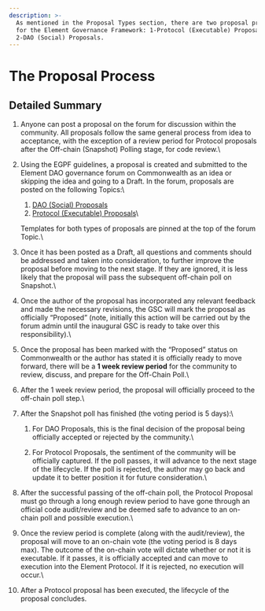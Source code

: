 ```yaml
---
description: >-
  As mentioned in the Proposal Types section, there are two proposal processes
  for the Element Governance Framework: 1-Protocol (Executable) Proposals and
  2-DAO (Social) Proposals.
---
```


# The Proposal Process

## **Detailed Summary**

1. Anyone can post a proposal on the forum for discussion within the community. All proposals follow the same general process from idea to acceptance, with the exception of a review period for Protocol proposals after the Off-chain (Snapshot) Polling stage, for code review.\

2.  Using the EGPF guidelines, a proposal is created and submitted to the Element DAO governance forum on Commonwealth as an idea or skipping the idea and going to a Draft. In the forum, proposals are posted on the following Topics:\


    1. [DAO (Social) Proposals](https://forum.element.fi/discussions/3.%20DAO%20\(Social\)%20Proposals)
    2. [Protocol (Executable) Proposals](https://forum.element.fi/discussions/4.%20Protocol%20\(Executable\)%20Proposals)\


    Templates for both types of proposals are pinned at the top of the forum Topic.\

3. Once it has been posted as a Draft, all questions and comments should be addressed and taken into consideration, to further improve the proposal before moving to the next stage. If they are ignored, it is less likely that the proposal will pass the subsequent off-chain poll on Snapshot.\

4. Once the author of the proposal has incorporated any relevant feedback and made the necessary revisions, the GSC will mark the proposal as officially “Proposed” (note, initially this action will be carried out by the forum admin until the inaugural GSC is ready to take over this responsibility).\

5. Once the proposal has been marked with the “Proposed” status on Commonwealth or the author has stated it is officially ready to move forward, there will be a **1 week review period** for the community to review, discuss, and prepare for the Off-Chain Poll.\

6. After the 1 week review period, the proposal will officially proceed to the off-chain poll step.\

7. After the Snapshot poll has finished (the voting period is 5 days):\

   1. For DAO Proposals, this is the final decision of the proposal being officially accepted or rejected by the community.\

   2. For Protocol Proposals, the sentiment of the community will be officially captured. If the poll passes, it will advance to the next stage of the lifecycle. If the poll is rejected, the author may go back and update it to better position it for future consideration.\

8. After the successful passing of the off-chain poll, the Protocol Proposal must go through a long enough review period to have gone through an official code audit/review and be deemed safe to advance to an on-chain poll and possible execution.\

9. Once the review period is complete (along with the audit/review), the proposal will move to an on-chain vote (the voting period is 8 days max). The outcome of the on-chain vote will dictate whether or not it is executable. If it passes, it is officially accepted and can move to execution into the Element Protocol. If it is rejected, no execution will occur.\

10. After a Protocol proposal has been executed, the lifecycle of the proposal concludes.
